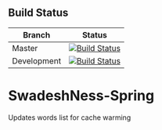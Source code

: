 Build Status
------------

Branch | Status
| ------------- |:-------------:|
Master | [![Build Status](https://circleci.com/gh/aeternas/SwadeshNess-Spring.svg?style=svg)](https://circleci.com/gh/aeternas/SwadeshNess-Spring)
Development | [![Build Status](https://circleci.com/gh/aeternas/SwadeshNess-Spring/tree/development.svg?style=svg)](https://circleci.com/gh/aeternas/SwadeshNess-Spring/tree/development)

# SwadeshNess-Spring

Updates words list for cache warming
